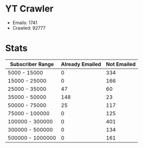 # YT Crawler
- Emails: 1741
- Crawled: 92777

# Stats
| Subscriber Range  | Already Emailed | Not Emailed |
|-------|-------|-------|
| 5000 - 15000 | 0 | 334 |
| 15000 - 25000 | 0 | 166 |
| 25000 - 35000 | 47 | 60 |
| 35000 - 50000 | 148 | 23 |
| 50000 - 75000 | 25 | 117 |
| 75000 - 100000 | 0 | 125 |
| 100000 - 300000 | 0 | 401 |
| 300000 - 500000 | 0 | 134 |
| 500000 - 1000000 | 0 | 161 |
